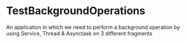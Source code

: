 # TestBackgroundOperations
An application in which we need to perform a background operation by using Service, Thread & Asynctask on 3 different fragments
